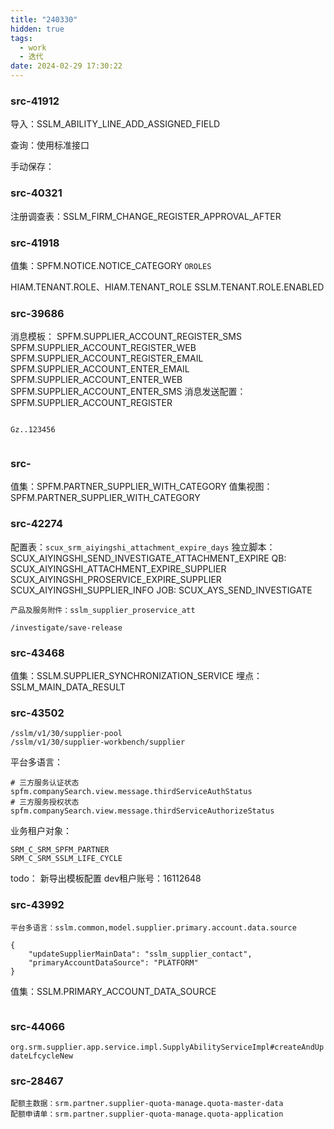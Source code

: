 ```yaml
---
title: "240330"
hidden: true
tags:
  - work
  - 迭代
date: 2024-02-29 17:30:22
---
```

### src-41912

导入：SSLM_ABILITY_LINE_ADD_ASSIGNED_FIELD

查询：使用标准接口

手动保存：



### src-40321


注册调查表：SSLM_FIRM_CHANGE_REGISTER_APPROVAL_AFTER


### src-41918

值集：SPFM.NOTICE.NOTICE_CATEGORY    `OROLES`

  
HIAM.TENANT.ROLE、HIAM.TENANT_ROLE
SSLM.TENANT.ROLE.ENABLED


### src-39686

消息模板：
	SPFM.SUPPLIER_ACCOUNT_REGISTER_SMS
	SPFM.SUPPLIER_ACCOUNT_REGISTER_WEB
	SPFM.SUPPLIER_ACCOUNT_REGISTER_EMAIL
	SPFM.SUPPLIER_ACCOUNT_ENTER_EMAIL
	SPFM.SUPPLIER_ACCOUNT_ENTER_WEB
	SPFM.SUPPLIER_ACCOUNT_ENTER_SMS
消息发送配置：
	SPFM.SUPPLIER_ACCOUNT_REGISTER

```

Gz..123456


```



### src-

值集：SPFM.PARTNER_SUPPLIER_WITH_CATEGORY
值集视图：SPFM.PARTNER_SUPPLIER_WITH_CATEGORY


### src-42274

配置表：`scux_srm_aiyingshi_attachment_expire_days`
独立脚本：SCUX_AIYINGSHI_SEND_INVESTIGATE_ATTACHMENT_EXPIRE
QB:
	SCUX_AIYINGSHI_ATTACHMENT_EXPIRE_SUPPLIER
	SCUX_AIYINGSHI_PROSERVICE_EXPIRE_SUPPLIER
	SCUX_AIYINGSHI_SUPPLIER_INFO
JOB: SCUX_AYS_SEND_INVESTIGATE


```
产品及服务附件：sslm_supplier_proservice_att
```

```
/investigate/save-release
```


### src-43468

值集：SSLM.SUPPLIER_SYNCHRONIZATION_SERVICE
埋点：SSLM_MAIN_DATA_RESULT

### src-43502

```
/sslm/v1/30/supplier-pool
/sslm/v1/30/supplier-workbench/supplier
```

平台多语言：
```
# 三方服务认证状态
spfm.companySearch.view.message.thirdServiceAuthStatus
# 三方服务授权状态
spfm.companySearch.view.message.thirdServiceAuthorizeStatus
```

业务租户对象：
```
SRM_C_SRM_SPFM_PARTNER
SRM_C_SRM_SSLM_LIFE_CYCLE
```


todo： 新导出模板配置
dev租户账号：16112648


### src-43992

```
平台多语言：sslm.common,model.supplier.primary.account.data.source

{
    "updateSupplierMainData": "sslm_supplier_contact",
    "primaryAccountDataSource": "PLATFORM"
}
```

值集：SSLM.PRIMARY_ACCOUNT_DATA_SOURCE

```https://open-gitlab.going-link.com/operation-srm/srm-supplier/-/merge_requests/20667
```

### src-44066

`org.srm.supplier.app.service.impl.SupplyAbilityServiceImpl#createAndUpdateLfcycleNew`


### src-28467

```
配额主数据：srm.partner.supplier-quota-manage.quota-master-data
配额申请单：srm.partner.supplier-quota-manage.quota-application
```